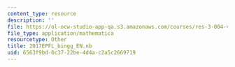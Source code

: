 ```yaml
---
content_type: resource
description: ''
file: https://ol-ocw-studio-app-qa.s3.amazonaws.com/courses/res-3-004-visualizing-materials-science-fall-2017/6563f9bd0c3722be4d4ac2a5c2669719_2017EPFL_bingg_EN.nb
file_type: application/mathematica
resourcetype: Other
title: 2017EPFL_bingg_EN.nb
uid: 6563f9bd-0c37-22be-4d4a-c2a5c2669719
---
```

